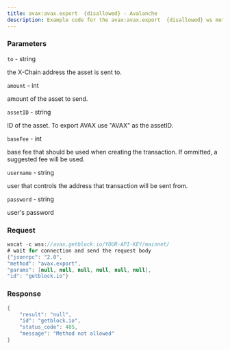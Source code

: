```yaml
---
title: avax:avax.export  {disallowed} - Avalanche
description: Example code for the avax:avax.export  {disallowed} ws method. Сomplete guide on how to use avax:avax.export  {disallowed} ws in GetBlock.io Web3 documentation.
---
```


### Parameters


`to` - string

the X-Chain address the asset is sent to.

`amount` - int

amount of the asset to send.

`assetID` - string

ID of the asset. To export AVAX use "AVAX" as the assetID.

`baseFee` - int

base fee that should be used when creating the transaction. If ommitted,
a suggested fee will be used.

`username` - string

user that controls the address that transaction will be sent from.

`password` - string

user's password

### Request

``` java
wscat -c wss://avax.getblock.io/YOUR-API-KEY/mainnet/ 
# wait for connection and send the request body 
{"jsonrpc": "2.0",
"method": "avax.export",
"params": [null, null, null, null, null, null],
"id": "getblock.io"}
```

###  Response

``` java
{
    "result": "null",
    "id": "getblock.io",
    "status_code": 405,
    "message": "Method not allowed"
}
```

